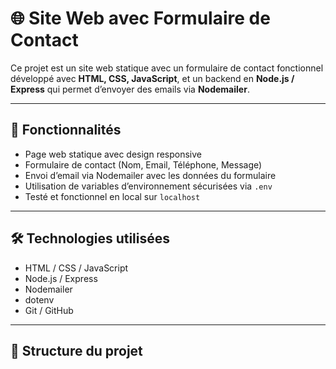 # 🌐 Site Web avec Formulaire de Contact

Ce projet est un site web statique avec un formulaire de contact fonctionnel développé avec **HTML, CSS, JavaScript**, et un backend en **Node.js / Express** qui permet d’envoyer des emails via **Nodemailer**.

---

## 🚀 Fonctionnalités

- Page web statique avec design responsive
- Formulaire de contact (Nom, Email, Téléphone, Message)
- Envoi d’email via Nodemailer avec les données du formulaire
- Utilisation de variables d’environnement sécurisées via `.env`
- Testé et fonctionnel en local sur `localhost`

---

## 🛠️ Technologies utilisées

- HTML / CSS / JavaScript
- Node.js / Express
- Nodemailer
- dotenv
- Git / GitHub

---

## 📁 Structure du projet

